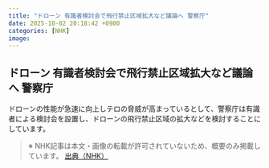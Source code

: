 ```yaml
---
title: "ドローン 有識者検討会で飛行禁止区域拡大など議論へ 警察庁"
date: 2025-10-02 20:18:42 +0900
categories: [NHK]
image: 
---
```

## ドローン 有識者検討会で飛行禁止区域拡大など議論へ 警察庁

ドローンの性能が急速に向上しテロの脅威が高まっているとして、警察庁は有識者による検討会を設置し、ドローンの飛行禁止区域の拡大などを検討することにしています。

> ※ NHK記事は本文・画像の転載が許可されていないため、概要のみ掲載しています。
[出典（NHK）](http://www3.nhk.or.jp/news/html/20251003/k10014939571000.html)
